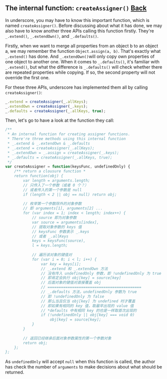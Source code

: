## The internal function: `createAssigner()` [Back](./../underscore.md)

In underscore, you may have to know this important function, which is named `createAssigner()`. Before discussing about what it has done, we may also have to know another three APIs calling this function firstly. They're `_.extend()`, `_.extendOwn()`, and `_.defaults()`.

Firstly, when we want to merge all properties from an object b to an object a, we may remember the function `Object.assign(a, b)`. That's exactly what `_.extend()` has done. And `_.extendOwn()`will only copy own properties of one object to another one. When it comes to `_.defaults()`, it's familiar with `_.extend()`, but what the difference is `_.defaults()` will check whether there are repeated properties while copying. If so, the second property will not override the first one.

For these three APIs, underscore has implemented them all by calling `createAssigner()`:

```js
_.extend = createAssigner(_.allKeys);
_.extendOwn = createAssigner(_.keys);
_.defaults = createAssigner(_.allKeys, true);
```

Then, let's go to have a look at the function they call:

```js
/**
 * An internal function for creating assigner functions.
 * There're three methods using this internal function
 * _.extend & _.extendOwn & _.defaults
 * _.extend = createAssigner(_.allKeys);
 * _.extendOwn = _.assign = createAssigner(_.keys);
 * _.defaults = createAssigner(_.allKeys, true);
 */
var createAssigner = function(keysFunc, undefinedOnly) {
    /** return a clousure function *
    return function(obj) {
        var length = arguments.length;
        // 只传入了一个参数（或者 0 个？）
        // 或者传入的第一个参数是 null
        if (length < 2 || obj == null) return obj;
        
        // 枚举第一个参数除外的对象参数
        // 即 arguments[1], arguments[2] ...
        for (var index = 1; index < length; index++) {
            // source 即为对象参数
            var source = arguments[index],
            // 提取对象参数的 keys 值
            // keysFunc 参数表示 _.keys 
            // 或者 _.allKeys
            keys = keysFunc(source),
            l = keys.length;
            
            // 遍历该对象的键值对
            for (var i = 0; i < l; i++) {
                var key = keys[i];
                // _.extend 和 _.extendOwn 方法
                // 没有传入 undefinedOnly 参数，即 !undefinedOnly 为 true
                // 即肯定会执行 obj[key] = source[key] 
                // 后面对象的键值对直接覆盖 obj
                // ==========================================
                // _.defaults 方法，undefinedOnly 参数为 true
                // 即 !undefinedOnly 为 false
                // 那么当且仅当 obj[key] 为 undefined 时才覆盖
                // 即如果有相同的 key 值，取最早出现的 value 值
                // *defaults 中有相同 key 的也是一样取首次出现的
                if (!undefinedOnly || obj[key] === void 0) 
                    obj[key] = source[key];
            }
        }
        
        // 返回已经继承后面对象参数属性的第一个参数对象
        return obj;
    };
};
```

As `undefinedOnly` will accept `null` when this function is called, the author has check the number of `arguments` to make decisions about what should be returned. 
